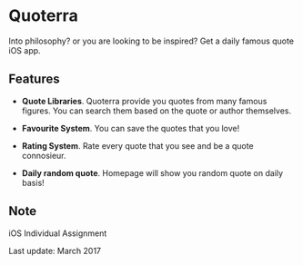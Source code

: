 # Quoterra

Into philosophy? or you are looking to be inspired? Get a daily famous quote iOS app.

## Features

* **Quote Libraries**. Quoterra provide you quotes from many famous figures. You can search them based on the quote or author themselves.

* **Favourite System**. You can save the quotes that you love!

* **Rating System**. Rate every quote that you see and be a quote connosieur.

* **Daily random quote**. Homepage will show you random quote on daily basis!

## Note

iOS Individual Assignment

Last update: March 2017
